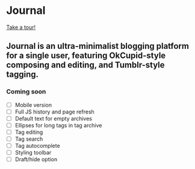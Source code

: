 # Journal

[Take a tour!][heroku]

[heroku]: https://myjournalapp.herokuapp.com/

## Journal is an ultra-minimalist blogging platform for a single user, featuring OkCupid-style composing and editing, and Tumblr-style tagging.

### Coming soon
- [ ] Mobile version
- [ ] Full JS history and page refresh
- [ ] Default text for empty archives
- [ ] Ellipses for long tags in tag archive
- [ ] Tag editing
- [ ] Tag search
- [ ] Tag autocomplete
- [ ] Styling toolbar
- [ ] Draft/hide option

